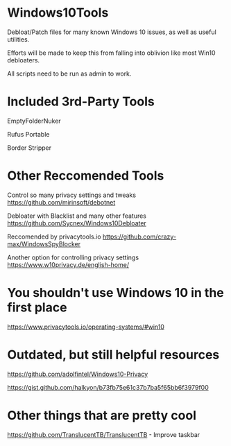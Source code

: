 # Windows10Tools
Debloat/Patch files for many known Windows 10 issues, as well as useful utilities.

Efforts will be made to keep this from falling into oblivion like most Win10 debloaters.

All scripts need to be run as admin to work.

# Included 3rd-Party Tools

EmptyFolderNuker

Rufus Portable

Border Stripper

# Other Reccomended Tools

Control so many privacy settings and tweaks
https://github.com/mirinsoft/debotnet

Debloater with Blacklist and many other features
https://github.com/Sycnex/Windows10Debloater

Reccomended by privacytools.io
https://github.com/crazy-max/WindowsSpyBlocker

Another option for controlling privacy settings
https://www.w10privacy.de/english-home/

# You shouldn't use Windows 10 in the first place

https://www.privacytools.io/operating-systems/#win10

# Outdated, but still helpful resources

https://github.com/adolfintel/Windows10-Privacy

https://gist.github.com/halkyon/b73fb75e61c37b7ba5f65bb6f3979f00


# Other things that are pretty cool

https://github.com/TranslucentTB/TranslucentTB - Improve taskbar

